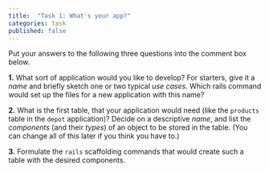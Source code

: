 ```yaml
---
title:  "Task 1: What's your app?"
categories: task
published: false
---
```


Put your answers to the following three questions into the comment box below.

**1.** What sort of application would you like to develop?
For starters, give it a *name* and briefly sketch one or two
typical *use cases*.  Which rails command would set up
the files for a new application with this name?

**2.** What is the first table, that your application would need (like
the `products` table in the `depot` application)?  Decide on a
descriptive *name*, and list the *components* (and their *types*) of
an object to be stored in the table.  (You can change all of this
later if you think you have to.)

**3.** Formulate the `rails` scaffolding commands that would create such
a table with the desired components.
